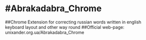 #Abrakadabra_Chrome
==================

##Chrome Extension for correcting russian words written in english keyboard layout and other way round
##Official web-page: unixander.org.ua/Abrakadabra_Chrome